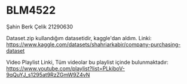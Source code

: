 # BLM4522

Şahin Berk Çelik 21290630

Dataset.zip kullandığım datasetidir, kaggle'dan aldım. Linki: https://www.kaggle.com/datasets/shahriarkabir/company-purchasing-dataset 

Video Playlist Linki, Tüm videolar bu playlist içinde bulunmaktadır: https://www.youtube.com/playlist?list=PLkiboV-9qQuYJ_s1295at9RzZGmW9Z4vN
